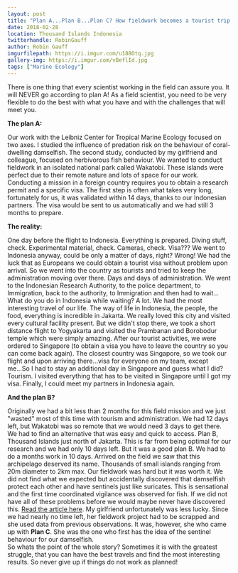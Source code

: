 ```yaml
---
layout: post
title: "Plan A...Plan B...Plan C? How fieldwork becomes a tourist trip."
date: 2018-02-28
location: Thousand Islands Indonesia
twitterhandle: RobinGauff
author: Robin Gauff
imgurfilepath: https://i.imgur.com/u188Otq.jpg
gallery-img: https://i.imgur.com/vBeflId.jpg
tags: ["Marine Ecology"]
---
```


There is one thing that every scientist working in the field can assure you. It will NEVER go according to plan A! As a field scientist, you need to be very flexible to do the best with what you have and with the challenges that will meet you. 

**The plan A:**

Our work with the Leibniz Center for Tropical Marine Ecology focused on two axes. I studied the influence of predation risk on the behaviour of coral-dwelling damselfish. The second study, conducted by my girlfriend and colleague, focused on herbivorous fish behaviour. We wanted to conduct fieldwork in an isolated national park called Wakatobi. These islands were perfect due to their remote nature and lots of space for our work. Conducting a mission in a foreign country requires you to obtain a research permit and a specific visa. The first step is often what takes very long, fortunately for us, it was validated within 14 days, thanks to our Indonesian partners. The visa would be sent to us automatically and we had still 3 months to prepare. 

**The reality:**

One day before the flight to Indonesia. Everything is prepared. Diving stuff, check. Experimental material, check. Cameras, check. Visa??? We went to Indonesia anyway, could be only a matter of days, right? Wrong! We had the luck that as Europeans we could obtain a tourist visa without problem upon arrival. So we went into the country as tourists and tried to keep the administration moving over there. Days and days of administration. We went to the Indonesian Research Authority, to the police department, to  Immigration, back to the authority, to  Immigration and then had to wait... What do you do in Indonesia while waiting? A lot. We had the most interesting travel of our life. The way of life in Indonesia, the people, the food, everything is incredible in Jakarta. We really loved this city and visited every cultural facility present. But we didn't stop there, we took a short distance flight to Yogyakarta and visited the Prambanan and Borobodur temple which were simply amazing. After our tourist activities, we were ordered to Singapore (to obtain a visa you have to leave the country so you can come back again). The closest country was Singapore, so we took our flight and upon arriving there...visa for everyone on my team, except me...So I had to stay an additional day in Singapore and guess what I did? Tourism. I visited everything that has to be visited in Singapore until I got my visa. Finally, I could meet my partners in Indonesia again. 

**And the plan B?**

Originally we had a bit less than 2 months for this field mission and we just "wasted" most of this time with tourism and administration. We had 12 days left, but Wakatobi was so remote that we would need 3 days to get there. We had to find an alternative that was easy and quick to access. Plan B, Thousand Islands just north of Jakarta. This is far from being optimal for our research and we had only 10 days left. But it was a good plan B. We had to do a months work in 10 days. Arrived on the field we saw that this archipelago deserved its name. Thousands of small islands ranging from 20m diameter to 2km max. Our fieldwork was hard but it was worth it. We did not find what we expected but accidentally discovered that damselfish protect each other and have sentinels just like suricates. This is sensational and the first time coordinated vigilance was observed for fish. If we did not have all of these problems before we would maybe never have discovered this. [Read the article here](http://rdcu.be/HqRm). My girlfriend unfortunately was less lucky. Since we had nearly no time left, her fieldwork project had to be scrapped and she used data from previous observations. It was, however, she who came up with **Plan C**. She was the one who first has the idea of the sentinel behaviour for our damselfish.  
So whats the point of the whole story? Sometimes it is with the greatest struggle, that you can have the best travels and find the most interesting results. So never give up if things do not work as planned!



